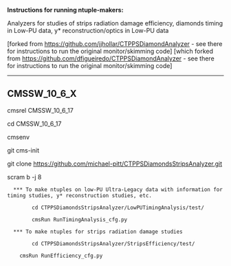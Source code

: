 <b>Instructions for running ntuple-makers:</b>

Analyzers for studies of strips radiation damage efficiency, diamonds timing in Low-PU data, y* reconstruction/optics in Low-PU data

[forked from https://github.com/jjhollar/CTPPSDiamondAnalyzer - see there for instructions to run the 
original monitor/skimming code]
[which forked from https://github.com/dfigueiredo/CTPPSDiamondAnalyzer - see there for instructions to run the 
original monitor/skimming code]

---------------------------------------------------------------
CMSSW_10_6_X 
---------------------------------------------------------------
cmsrel CMSSW_10_6_17

cd CMSSW_10_6_17

cmsenv

git cms-init

git clone https://github.com/michael-pitt/CTPPSDiamondsStripsAnalyzer.git

scram b -j 8

      *** To make ntuples on low-PU Ultra-Legacy data with information for timing studies, y* reconstruction studies, etc.

            cd CTPPSDiamondsStripsAnalyzer/LowPUTimingAnalysis/test/

      	    cmsRun RunTimingAnalysis_cfg.py

      *** To make ntuples for strips radiation damage studies

      	    cd CTPPSDiamondsStripsAnalyzer/StripsEfficiency/test/

	    cmsRun RunEfficiency_cfg.py
